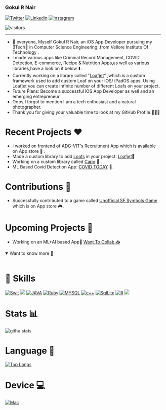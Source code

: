 ### Gokul R Nair

[![Twitter](https://img.shields.io/badge/twitter-%231DA1F2.svg?&style=for-the-badge&logo=twitter&logoColor=white)](https://twitter.com/GokulNair2303)
[![Linkedin](https://img.shields.io/badge/linkedin-%230077B5.svg?&style=for-the-badge&logo=linkedin&logoColor=white)](https://www.linkedin.com/in/gokul-r-nair/)
[![Instagrem](https://img.shields.io/badge/instagram-%23E4405F.svg?&style=for-the-badge&logo=instagram&logoColor=white)](https://www.instagram.com/_gokul_r_nair_/)

![visitors](https://visitor-badge.laobi.icu/badge?page_id=gokulnair2001)

____________________________________________________________________
 
- 👋 everyone, Myself Gokul R Nair, an iOS App Developer pursuing my BTech📜 in Computer Science Engineering ,from Vellore Institute Of Technology .
- I made various apps like Criminal Record Management, COVID Detection, E-commerce, Recipe & Nutrition Apps,as well as various libraries,have a look on it below ⬇️. 
- Currently working on a library called "[Loafjet](https://github.com/gokulnair2001/Loafjet)" ,which is a custom framework used to add custom Loaf on your iOS/ iPadOS apps. Using Loafjet you can create infinite number of different Loafs on your project.
- Future Plans: Become a successful iOS App Developer as well and an emerging entrepreneur
- Oops,I forgot to mention I am a tech enthusiast and a natural photographer.   
- Thank you for giving your valuable time to look at my GitHub Profile.👨🏻‍💻 

# Recent Projects ❤️

- I worked on frontend of [ADG-VIT's](https://apps.apple.com/in/app/adg-vit/id1545733138) Recruitment App which is available on App store 🎯 .
- Made a custom library to add [Loafs](https://androidexample365.com/content/images/2020/04/sample_dark_toast.png) in your project: [Loafjet](https://github.com/gokulnair2001/Loafjet)🚀
- Working on a custom library called [Capo](https://github.com/gokulnair2001/Capo) 🔘 .
- ML Based Covid Detection App: [COVID TODAY](https://github.com/gokulnair2001/COVID-TODAY) 🦠 .

# Contributions 🤝
- Successfully contributed to a game called [Unofficial SF Symbols Game](https://github.com/rudrankriyam/Unofficial-SF-Symbols-Game) which is on App store 🎮.

# Upcoming Projects 🤫

- Working on an ML+AI based App📱 [ Want To Collab 📥](https://www.linkedin.com/in/gokul-r-nair/)

<details open>
<summary>
 Want to know more 👀
</summary>
<br>
 
# 🚀 Skills 

[![Swit](https://img.shields.io/badge/swift-%23FA7343.svg?&style=for-the-badge&logo=swift&logoColor=white)](https://github.com/gokulnair2001/)
<img src="https://img.shields.io/badge/javascript%20-%23323330.svg?&style=for-the-badge&logo=javascript&logoColor=%23F7DF1E"/>
[![JAVA](https://img.shields.io/badge/java-%23ED8B00.svg?&style=for-the-badge&logo=java&logoColor=white)](https://github.com/gokulnair2001/)
[![Ruby](https://img.shields.io/badge/ruby-%23CC342D.svg?&style=for-the-badge&logo=ruby&logoColor=white)](https://github.com/gokulnair2001/)
[![MYSQL](https://img.shields.io/badge/mysql-%2300f.svg?&style=for-the-badge&logo=mysql&logoColor=white)](https://github.com/gokulnair2001/)
[![c++](https://img.shields.io/badge/c++%20-%2300599C.svg?&style=for-the-badge&logo=c%2B%2B&logoColor=white)](https://github.com/gokulnair2001/)
[![SqlLite](https://img.shields.io/badge/sqlite-%2307405e.svg?&style=for-the-badge&logo=sqlite&logoColor=white)](https://github.com/gokulnair2001/)
[![R](https://img.shields.io/badge/r-%23276DC3.svg?&style=for-the-badge&logo=r&logoColor=white)](https://github.com/gokulnair2001/)
<img src="https://img.shields.io/badge/python%20-%2314354C.svg?&style=for-the-badge&logo=python&logoColor=white"/>


# Stats 📊

![githu stats](https://github-readme-stats.vercel.app/api?username=gokulnair2001&show_icons=true&theme=radical)

# Language 📕

[![Top Langs](https://github-readme-stats.vercel.app/api/top-langs/?username=gokulnair2001&layout=compact)](https://github.com/gokulnair2001/github-readme-stats)

# Device 💻

[![Mac](https://img.shields.io/badge/apple-macbook%20pro%202020-%23999999.svg?&style=for-the-badge&logo=apple&logoColor=white)](https://www.apple.com/in/macbook-pro-16/)
</details>

